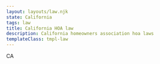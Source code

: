 ```yaml
---
layout: layouts/law.njk
state: California
tags: law
title: California HOA law
description: California homeowners association hoa laws
templateClass: tmpl-law
---
```


CA